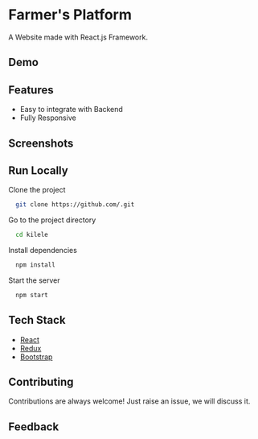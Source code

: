 # Farmer's Platform

A Website made with React.js Framework.


## Demo


## Features

- Easy to integrate with Backend
- Fully Responsive


## Screenshots


## Run Locally

Clone the project

```bash
  git clone https://github.com/.git
```

Go to the project directory

```bash
  cd kilele
```

Install dependencies

```bash
  npm install
```

Start the server

```bash
  npm start
```



## Tech Stack

* [React](https://reactjs.org/)
* [Redux](https://redux.js.org/)
* [Bootstrap](https://getbootstrap.com/)

## Contributing

Contributions are always welcome!
Just raise an issue, we will discuss it.


## Feedback



